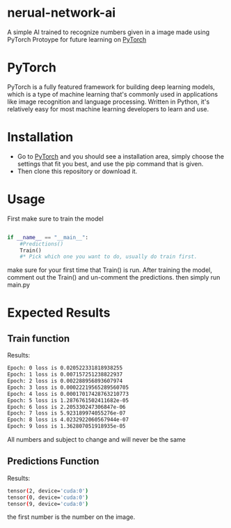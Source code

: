 # nerual-network-ai
A simple AI trained to recognize numbers given in a image made using PyTorch
Protoype for future learning on [PyTorch](https://pytorch.org/)

# PyTorch
PyTorch is a fully featured framework for building deep learning models,
which is a type of machine learning that's commonly used in applications like image recognition and language processing.
Written in Python, it's relatively easy for most machine learning developers to learn and use.


# Installation 
* Go to [PyTorch](https://pytorch.org/) and you should see a installation area, simply choose the settings that fit you best, and use the pip command that is given.
* Then clone this repository or download it.

# Usage
First make sure to train the model

```python

if __name__ == "__main__":
    #Predictions()
    Train()
    #* Pick which one you want to do, usually do train first.

```

make sure for your first time that Train() is run.
After training the model, comment out the Train() and un-comment the predictions.
then simply run main.py


# Expected Results
## Train function
Results:
 ```bash
Epoch: 0 loss is 0.020522331818938255
Epoch: 1 loss is 0.007157251238822937
Epoch: 2 loss is 0.002288956893607974
Epoch: 3 loss is 0.00022219565289560705
Epoch: 4 loss is 0.00017017428763210773
Epoch: 5 loss is 1.2876761502411682e-05
Epoch: 6 loss is 2.205330247306847e-06
Epoch: 7 loss is 5.923189974055276e-07
Epoch: 8 loss is 4.0232922060567944e-07
Epoch: 9 loss is 1.362807051918935e-05
```
All numbers and subject to change and will never be the same

## Predictions Function
Results:
```bash
tensor(2, device='cuda:0')
tensor(0, device='cuda:0')
tensor(9, device='cuda:0')
```
the first number is the number on the image.
